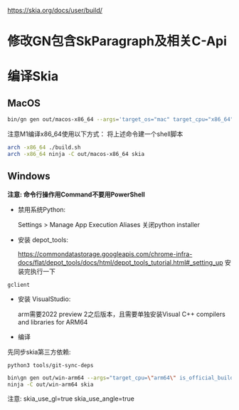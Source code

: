 https://skia.org/docs/user/build/

# 修改GN包含SkParagraph及相关C-Api

# 编译Skia

## MacOS

```bash
bin/gn gen out/macos-x86_64 --args='target_os="mac" target_cpu="x86_64" is_official_build=true is_component_build=true skia_use_gl=false skia_use_vulkan=false skia_enable_tools=false skia_enable_pdf=true skia_pdf_subset_harfbuzz=true skia_use_zlib=true skia_use_icu=true skia_use_harfbuzz=true skia_use_metal=true skia_use_piex=true skia_use_sfntly=false skia_use_system_icu=false skia_use_system_harfbuzz=false skia_use_system_expat=false skia_use_system_libjpeg_turbo=false skia_use_system_libpng=false skia_use_system_libwebp=false skia_use_system_zlib=false extra_cflags=[ "-DSKIA_C_DLL", "-DHAVE_ARC4RANDOM_BUF", "-stdlib=libc++", "--target=x86_64-apple-macos10.15" ] extra_ldflags=[ "-stdlib=libc++", "--target=x86_64-apple-macos10.15" ] '
```

注意M1编译x86_64使用以下方式：
将上述命令建一个shell脚本

```bash
arch -x86_64 ./build.sh
arch -x86_64 ninja -C out/macos-x86_64 skia
```

## Windows

**注意: 命令行操作用Command不要用PowerShell**

* 禁用系统Python:

  Settings > Manage App Execution Aliases 关闭python installer

* 安装 depot_tools:

  https://commondatastorage.googleapis.com/chrome-infra-docs/flat/depot_tools/docs/html/depot_tools_tutorial.html#_setting_up
  安装完执行一下

```shell
gclient
```

* 安装 VisualStudio:

  arm需要2022 preview 2之后版本，且需要单独安装Visual C++ compilers and libraries for ARM64

* 编译

先同步skia第三方依赖:
```shell
python3 tools/git-sync-deps
```

```bash
bin\gn gen out/win-arm64 --args="target_cpu=\"arm64\" is_official_build=true is_component_build=true skia_use_gl=true skia_use_metal=false skia_use_vulkan=false skia_use_angle=true skia_enable_tools=false skia_use_xps=false skia_enable_pdf=true skia_pdf_subset_harfbuzz=true skia_use_zlib=true skia_use_icu=true skia_use_harfbuzz=true skia_use_piex=false skia_use_dng_sdk=false skia_use_sfntly=false skia_use_system_icu=false skia_use_system_harfbuzz=false skia_use_system_expat=false skia_use_system_libjpeg_turbo=false skia_use_system_libpng=false skia_use_system_libwebp=false skia_use_system_zlib=false extra_cflags=[\"-DSKIA_C_DLL\"]"
ninja -C out/win-arm64 skia
```

注意: skia_use_gl=true skia_use_angle=true